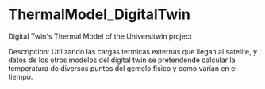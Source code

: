 # ThermalModel_DigitalTwin
Digital Twin's Thermal Model of the Universitwin project

Descripcion: Utilizando las cargas termicas externas que llegan al satelite, y datos de los otros modelos del digital twin se pretendende calcular la temperatura de diversos puntos del gemelo fisico y como varian en el tiempo.
